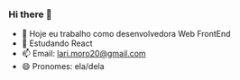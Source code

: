 ### Hi there 👋


- 🔭 Hoje eu trabalho como desenvolvedora Web FrontEnd
- 🌱 Estudando React
- 📫 Email: lari.moro20@gmail.com
- 😄 Pronomes: ela/dela

